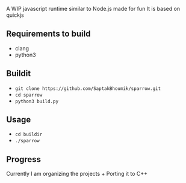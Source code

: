 A WIP javascript runtime similar to Node.js made for fun
It is based on quickjs
## Requirements to build
- clang
- python3

## Buildit
- ``git clone https://github.com/SaptakBhoumik/sparrow.git``
- ``cd sparrow``
- ``python3 build.py``

## Usage
- ``cd buildir``
- ``./sparrow``

## Progress
Currently I am organizing the projects + Porting it to C++
